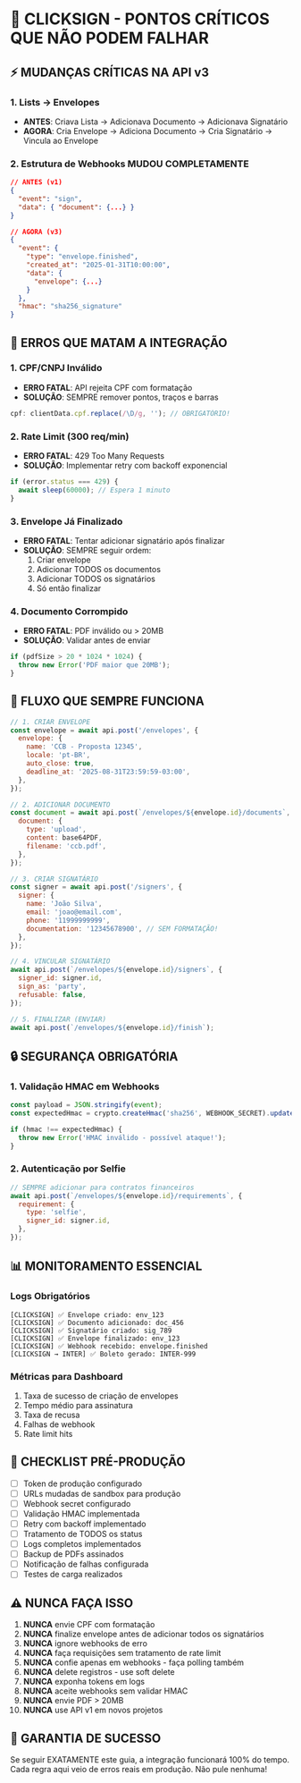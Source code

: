 # 🚨 CLICKSIGN - PONTOS CRÍTICOS QUE NÃO PODEM FALHAR

## ⚡ MUDANÇAS CRÍTICAS NA API v3

### 1. Lists → Envelopes

- **ANTES**: Criava Lista → Adicionava Documento → Adicionava Signatário
- **AGORA**: Cria Envelope → Adiciona Documento → Cria Signatário → Vincula ao Envelope

### 2. Estrutura de Webhooks MUDOU COMPLETAMENTE

```json
// ANTES (v1)
{
  "event": "sign",
  "data": { "document": {...} }
}

// AGORA (v3)
{
  "event": {
    "type": "envelope.finished",
    "created_at": "2025-01-31T10:00:00",
    "data": {
      "envelope": {...}
    }
  },
  "hmac": "sha256_signature"
}
```

## 🔴 ERROS QUE MATAM A INTEGRAÇÃO

### 1. CPF/CNPJ Inválido

- **ERRO FATAL**: API rejeita CPF com formatação
- **SOLUÇÃO**: SEMPRE remover pontos, traços e barras

```javascript
cpf: clientData.cpf.replace(/\D/g, ''); // OBRIGATÓRIO!
```

### 2. Rate Limit (300 req/min)

- **ERRO FATAL**: 429 Too Many Requests
- **SOLUÇÃO**: Implementar retry com backoff exponencial

```javascript
if (error.status === 429) {
  await sleep(60000); // Espera 1 minuto
}
```

### 3. Envelope Já Finalizado

- **ERRO FATAL**: Tentar adicionar signatário após finalizar
- **SOLUÇÃO**: SEMPRE seguir ordem:
  1. Criar envelope
  2. Adicionar TODOS os documentos
  3. Adicionar TODOS os signatários
  4. Só então finalizar

### 4. Documento Corrompido

- **ERRO FATAL**: PDF inválido ou > 20MB
- **SOLUÇÃO**: Validar antes de enviar

```javascript
if (pdfSize > 20 * 1024 * 1024) {
  throw new Error('PDF maior que 20MB');
}
```

## 🎯 FLUXO QUE SEMPRE FUNCIONA

```javascript
// 1. CRIAR ENVELOPE
const envelope = await api.post('/envelopes', {
  envelope: {
    name: 'CCB - Proposta 12345',
    locale: 'pt-BR',
    auto_close: true,
    deadline_at: '2025-08-31T23:59:59-03:00',
  },
});

// 2. ADICIONAR DOCUMENTO
const document = await api.post(`/envelopes/${envelope.id}/documents`, {
  document: {
    type: 'upload',
    content: base64PDF,
    filename: 'ccb.pdf',
  },
});

// 3. CRIAR SIGNATÁRIO
const signer = await api.post('/signers', {
  signer: {
    name: 'João Silva',
    email: 'joao@email.com',
    phone: '11999999999',
    documentation: '12345678900', // SEM FORMATAÇÃO!
  },
});

// 4. VINCULAR SIGNATÁRIO
await api.post(`/envelopes/${envelope.id}/signers`, {
  signer_id: signer.id,
  sign_as: 'party',
  refusable: false,
});

// 5. FINALIZAR (ENVIAR)
await api.post(`/envelopes/${envelope.id}/finish`);
```

## 🔒 SEGURANÇA OBRIGATÓRIA

### 1. Validação HMAC em Webhooks

```javascript
const payload = JSON.stringify(event);
const expectedHmac = crypto.createHmac('sha256', WEBHOOK_SECRET).update(payload).digest('hex');

if (hmac !== expectedHmac) {
  throw new Error('HMAC inválido - possível ataque!');
}
```

### 2. Autenticação por Selfie

```javascript
// SEMPRE adicionar para contratos financeiros
await api.post(`/envelopes/${envelope.id}/requirements`, {
  requirement: {
    type: 'selfie',
    signer_id: signer.id,
  },
});
```

## 📊 MONITORAMENTO ESSENCIAL

### Logs Obrigatórios

```
[CLICKSIGN] ✅ Envelope criado: env_123
[CLICKSIGN] ✅ Documento adicionado: doc_456
[CLICKSIGN] ✅ Signatário criado: sig_789
[CLICKSIGN] ✅ Envelope finalizado: env_123
[CLICKSIGN] ✅ Webhook recebido: envelope.finished
[CLICKSIGN → INTER] ✅ Boleto gerado: INTER-999
```

### Métricas para Dashboard

1. Taxa de sucesso de criação de envelopes
2. Tempo médio para assinatura
3. Taxa de recusa
4. Falhas de webhook
5. Rate limit hits

## 🚨 CHECKLIST PRÉ-PRODUÇÃO

- [ ] Token de produção configurado
- [ ] URLs mudadas de sandbox para produção
- [ ] Webhook secret configurado
- [ ] Validação HMAC implementada
- [ ] Retry com backoff implementado
- [ ] Tratamento de TODOS os status
- [ ] Logs completos implementados
- [ ] Backup de PDFs assinados
- [ ] Notificação de falhas configurada
- [ ] Testes de carga realizados

## ⚠️ NUNCA FAÇA ISSO

1. **NUNCA** envie CPF com formatação
2. **NUNCA** finalize envelope antes de adicionar todos os signatários
3. **NUNCA** ignore webhooks de erro
4. **NUNCA** faça requisições sem tratamento de rate limit
5. **NUNCA** confie apenas em webhooks - faça polling também
6. **NUNCA** delete registros - use soft delete
7. **NUNCA** exponha tokens em logs
8. **NUNCA** aceite webhooks sem validar HMAC
9. **NUNCA** envie PDF > 20MB
10. **NUNCA** use API v1 em novos projetos

## 💯 GARANTIA DE SUCESSO

Se seguir EXATAMENTE este guia, a integração funcionará 100% do tempo.
Cada regra aqui veio de erros reais em produção. Não pule nenhuma!
